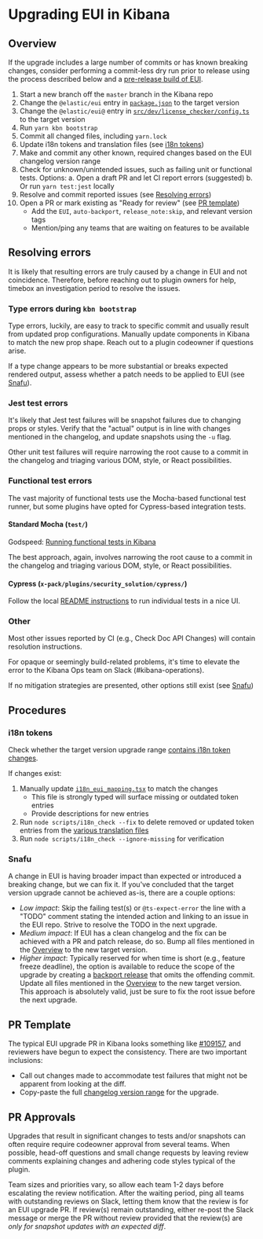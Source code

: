 # Upgrading EUI in Kibana

## Overview

If the upgrade includes a large number of commits or has known breaking changes, consider performing a commit-less dry run prior to release using the process described below and a [pre-release build of EUI](https://github.com/elastic/eui/blob/master/wiki/component-development.md#testing-dev-features-in-local-kibana).

1. Start a new branch off the `master` branch in the Kibana repo
2. Change the `@elastic/eui` entry in [`package.json`](https://github.com/elastic/kibana/blob/master/package.json) to the target version
3. Change the `@elastic/eui@` entry in [`src/dev/license_checker/config.ts`](https://github.com/elastic/kibana/blob/master/src/dev/license_checker/config.ts) to the target version
4. Run `yarn kbn bootstrap`
5. Commit all changed files, including `yarn.lock`
6. Update i18n tokens and translation files (see [i18n tokens](#i18n-tokens))
7. Make and commit any other known, required changes based on the EUI changelog version range
8. Check for unknown/unintended issues, such as failing unit or functional tests. Options:
	a. Open a draft PR and let CI report errors (suggested)
	b. Or run `yarn test:jest` locally
9. Resolve and commit reported issues (see [Resolving errors](#resolving-errors))
10. Open a PR or mark existing as "Ready for review" (see [PR template](#pr-template))
    * Add the `EUI`, `auto-backport`, `release_note:skip`, and relevant version tags
    * Mention/ping any teams that are waiting on features to be available

## Resolving errors

It is likely that resulting errors are truly caused by a change in EUI and not coincidence. Therefore, before reaching out to plugin owners for help, timebox an investigation period to resolve the issues.

### Type errors during `kbn bootstrap`

Type errors, luckily, are easy to track to specific commit and usually result from updated prop configurations. Manually update components in Kibana to match the new prop shape. Reach out to a plugin codeowner if questions arise.

If a type change appears to be more substantial or breaks expected rendered output, assess whether a patch needs to be applied to EUI (see [Snafu](#snafu)).

### Jest test errors

It's likely that Jest test failures will be snapshot failures due to changing props or styles. Verify that the "actual" output is in line with changes mentioned in the changelog, and update snapshots using the `-u` flag.

Other unit test failures will require narrowing the root cause to a commit in the changelog and triaging various DOM, style, or React possibilities.

### Functional test errors

The vast majority of functional tests use the Mocha-based functional test runner, but some plugins have opted for Cypress-based integration tests.

#### Standard Mocha (`test/`)

Godspeed: [Running functional tests in Kibana](https://www.elastic.co/guide/en/kibana/current/development-tests.html#development-functional-tests)

The best approach, again, involves narrowing the root cause to a commit in the changelog and triaging various DOM, style, or React possibilities.


#### Cypress (`x-pack/plugins/security_solution/cypress/`)

Follow the local [README instructions](https://github.com/elastic/kibana/blob/master/x-pack/plugins/security_solution/cypress/README.md#ftr--interactive) to run individual tests in a nice UI.

### Other

Most other issues reported by CI (e.g., Check Doc API Changes) will contain resolution instructions.

For opaque or seemingly build-related problems, it's time to elevate the error to the Kibana Ops team on Slack (#kibana-operations).

If no mitigation strategies are presented, other options still exist (see [Snafu](#snafu))

## Procedures

### i18n tokens

Check whether the target version upgrade range [contains i18n token changes](https://elastic.github.io/eui/#/package/changelog).

If changes exist:

1. Manually update [`i18n_eui_mapping.tsx`](https://github.com/elastic/kibana/blob/master/src/core/public/i18n/i18n_eui_mapping.tsx) to match the changes
	* This file is strongly typed will surface missing or outdated token entries
	* Provide descriptions for new entries
2. Run `node scripts/i18n_check --fix` to delete removed or updated token entries from the [various translation files](https://github.com/elastic/kibana/tree/master/x-pack/plugins/translations/translations)
3. Run `node scripts/i18n_check --ignore-missing` for verification

### Snafu

A change in EUI is having broader impact than expected or introduced a breaking change, but we can fix it. If you've concluded that the target version upgrade cannot be achieved as-is, there are a couple options:

* _Low impact_: Skip the failing test(s) or `@ts-expect-error` the line with a "TODO" comment stating the intended action and linking to an issue in the EUI repo. Strive to resolve the TODO in the next upgrade.
* _Medium impact_: If EUI has a clean changelog and the fix can be achieved with a PR and patch release, do so. Bump all files mentioned in the [Overview](#overview) to the new target version.
* _Higher impact_: Typically reserved for when time is short (e.g., feature freeze deadline), the option is available to reduce the scope of the upgrade by creating a [backport release](https://github.com/elastic/eui/blob/master/wiki/releasing-versions.md#backport-process) that omits the offending commit. Update all files mentioned in the [Overview](#overview) to the new target version. This approach is absolutely valid, just be sure to fix the root issue before the next upgrade.


## PR Template

The typical EUI upgrade PR in Kibana looks something like [#109157](https://github.com/elastic/kibana/pull/109157), and reviewers have begun to expect the consistency. There are two important inclusions:

* Call out changes made to accommodate test failures that might not be apparent from looking at the diff.
* Copy-paste the full [changelog version range](https://github.com/elastic/eui/blob/master/CHANGELOG.md) for the upgrade.


## PR Approvals

Upgrades that result in significant changes to tests and/or snapshots can often require require codeowner approval from several teams. When possible, head-off questions and small change requests by leaving review comments explaining changes and adhering code styles typical of the plugin.

Team sizes and priorities vary, so allow each team 1-2 days before escalating the review notification. After the waiting period, ping all teams with outstanding reviews on Slack, letting them know that the review is for an EUI upgrade PR. If review(s) remain outstanding, either re-post the Slack message or merge the PR without review provided that the review(s) are _only for snapshot updates with an expected diff_.
